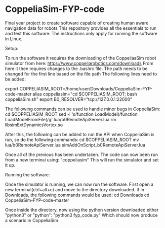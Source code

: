 # CoppeliaSim-FYP-code
Final year project to create software capable of creating human aware navigation data for robots
This repository provides all the essentials to run and test this software. The instructions only apply for running the software in Linux.

Setup:

To run the software it requires the downloading of the CoppeliasSim robot simulator from here: https://www.coppeliarobotics.com/downloads
From here it then requires changes to the .bashrc file. The path needs to be changed for the first line based on the file path
The following lines need to be added:

export COPPELIASIM_ROOT=/home/user/Downloads/CoppeliaSim-FYP-code-master
alias coppeliasim="cd $COPPELIASIM_ROOT; bash coppeliaSim.sh"
export B0_RESOLVER="tcp://127.0.0.1:22000"

The following commands can be used to handle minor bugs in CoppeliaSim:
cd $COPPELIASIM_ROOT
sed -i 's/function LoadModel(/function LoadModelFromFile(/g' lua/b0RemoteApiServer.lua
rm libsimExtDynamicsVortex.so

After this, the following can be added to run the API when CoppeliaSim is run, so do the following commands:
cd $COPPELIASIM_ROOT
mv lua/b0RemoteApiServer.lua simAddOnScript_b0RemoteApiServer.lua

Once all of the previous has been undertaken. The code can now been run from a new terminal using:
"coppeliasim"
This will run the simulator and set it up.

Running the software:

Once the simulator is running, we can now run the software. First open a new terminal(ctrl+alt+c) and move to the directory downloaded.
If in Downloads, the following commands would be used:
cd Downloads
cd CoppeliaSim-FYP-code-master

Once inside the directory, now using the python version downloaded either "python3" or "python":
"python3 fyp_code.py"
Which should now produce a scenario in CoppeliaSim

